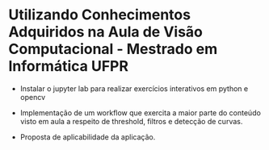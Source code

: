 # Utilizando Conhecimentos Adquiridos na Aula de Visão Computacional - Mestrado em Informática UFPR

- Instalar o jupyter lab para realizar exercícios interativos em python e opencv

- Implementação de um workflow que exercita a maior parte do conteúdo visto em aula a respeito de threshold, filtros e detecção de curvas. 

- Proposta de aplicabilidade da aplicação.

